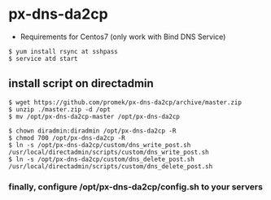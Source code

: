 # px-dns-da2cp

* Requirements for Centos7 (only work with Bind DNS Service)
```
$ yum install rsync at sshpass
$ service atd start
```

## install script on directadmin
```
$ wget https://github.com/promek/px-dns-da2cp/archive/master.zip
$ unzip ./master.zip -d /opt 
$ mv /opt/px-dns-da2cp-master /opt/px-dns-da2cp

$ chown diradmin:diradmin /opt/px-dns-da2cp -R
$ chmod 700 /opt/px-dns-da2cp -R
$ ln -s /opt/px-dns-da2cp/custom/dns_write_post.sh /usr/local/directadmin/scripts/custom/dns_write_post.sh
$ ln -s /opt/px-dns-da2cp/custom/dns_delete_post.sh /usr/local/directadmin/scripts/custom/dns_delete_post.sh
```
### finally, configure /opt/px-dns-da2cp/config.sh to your servers
